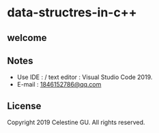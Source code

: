 # data-structres-in-c++
## welcome
## Notes
* Use IDE :  / text editor : Visual Studio Code 2019.
* E-mail : 1846152786@qq.com
## License
Copyright  2019 Celestine GU. All rights reserved.
